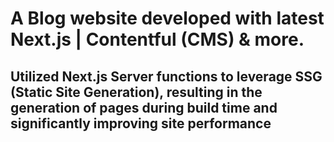 # A Blog website developed with latest Next.js | Contentful (CMS) & more.
## Utilized Next.js Server functions to leverage SSG (Static Site Generation), resulting in the generation of pages during build time and significantly improving site performance

